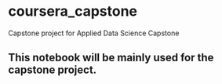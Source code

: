 # coursera_capstone
Capstone project for Applied Data Science Capstone

## This notebook will be mainly used for the capstone project.
